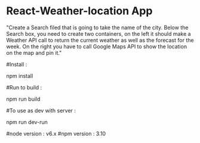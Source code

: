 # React-Weather-location App
"Create a Search filed that is going to take the name of the city.
    Below the Search box,
    you need to create two containers,
    on the left it should make a Weather API call to
    return the current weather as well as the forecast
    for the week.
    On the right you have to call Google Maps API to show the location on the map and pin it."
 
#Install : 

npm install

#Run to build  :  

npm run build

#To use as dev with server : 

npm run dev-run

#node version : v6.x
#npm version : 3.10